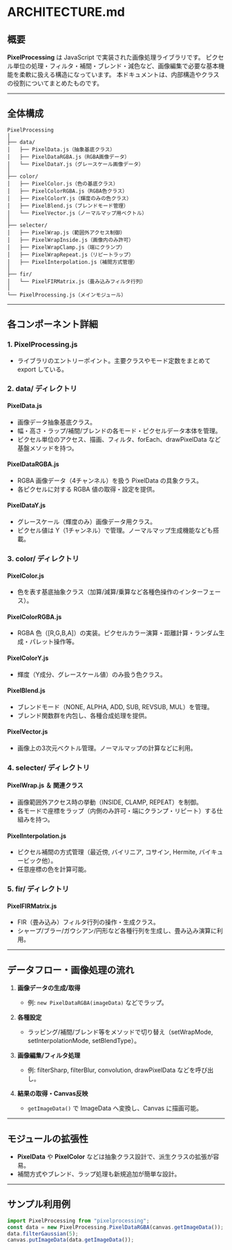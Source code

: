 # ARCHITECTURE.md

## 概要

**PixelProcessing** は JavaScript で実装された画像処理ライブラリです。
ピクセル単位の処理・フィルタ・補間・ブレンド・減色など、画像編集で必要な基本機能を柔軟に扱える構造になっています。
本ドキュメントは、内部構造やクラスの役割についてまとめたものです。

---

## 全体構成

```
PixelProcessing
│
├── data/
│   ├── PixelData.js（抽象基底クラス）
│   ├── PixelDataRGBA.js（RGBA画像データ）
│   └── PixelDataY.js（グレースケール画像データ）
│
├── color/
│   ├── PixelColor.js（色の基底クラス）
│   ├── PixelColorRGBA.js（RGBA色クラス）
│   ├── PixelColorY.js（輝度のみの色クラス）
│   ├── PixelBlend.js（ブレンドモード管理）
│   └── PixelVector.js（ノーマルマップ用ベクトル）
│
├── selecter/
│   ├── PixelWrap.js（範囲外アクセス制御）
│   ├── PixelWrapInside.js（画像内のみ許可）
│   ├── PixelWrapClamp.js（端にクランプ）
│   ├── PixelWrapRepeat.js（リピートラップ）
│   ├── PixelInterpolation.js（補間方式管理）
│
├── fir/
│   └── PixelFIRMatrix.js（畳み込みフィルタ行列）
│
└── PixelProcessing.js（メインモジュール）
```

---

## 各コンポーネント詳細

### 1. PixelProcessing.js

* ライブラリのエントリーポイント。主要クラスやモード定数をまとめて export している。

### 2. data/ ディレクトリ

#### PixelData.js

* 画像データ抽象基底クラス。
* 幅・高さ・ラップ/補間/ブレンドの各モード・ピクセルデータ本体を管理。
* ピクセル単位のアクセス、描画、フィルタ、forEach、drawPixelData など基盤メソッドを持つ。

#### PixelDataRGBA.js

* RGBA 画像データ（4チャンネル）を扱う PixelData の具象クラス。
* 各ピクセルに対する RGBA 値の取得・設定を提供。

#### PixelDataY.js

* グレースケール（輝度のみ）画像データ用クラス。
* ピクセル値は Y（1チャンネル）で管理。ノーマルマップ生成機能なども搭載。

### 3. color/ ディレクトリ

#### PixelColor.js

* 色を表す基底抽象クラス（加算/減算/乗算など各種色操作のインターフェース）。

#### PixelColorRGBA.js

* RGBA 色（\[R,G,B,A]）の実装。ピクセルカラー演算・距離計算・ランダム生成・パレット操作等。

#### PixelColorY.js

* 輝度（Y成分、グレースケール値）のみ扱う色クラス。

#### PixelBlend.js

* ブレンドモード（NONE, ALPHA, ADD, SUB, REVSUB, MUL）を管理。
* ブレンド関数群を内包し、各種合成処理を提供。

#### PixelVector.js

* 画像上の3次元ベクトル管理。ノーマルマップの計算などに利用。

### 4. selecter/ ディレクトリ

#### PixelWrap.js ＆ 関連クラス

* 画像範囲外アクセス時の挙動（INSIDE, CLAMP, REPEAT）を制御。
* 各モードで座標をラップ（内側のみ許可・端にクランプ・リピート）する仕組みを持つ。

#### PixelInterpolation.js

* ピクセル補間の方式管理（最近傍, バイリニア, コサイン, Hermite, バイキュービック他）。
* 任意座標の色を計算可能。

### 5. fir/ ディレクトリ

#### PixelFIRMatrix.js

* FIR（畳み込み）フィルタ行列の操作・生成クラス。
* シャープ/ブラー/ガウシアン/円形など各種行列を生成し、畳み込み演算に利用。

---

## データフロー・画像処理の流れ

1. **画像データの生成/取得**

   * 例: `new PixelDataRGBA(imageData)` などでラップ。
2. **各種設定**

   * ラッピング/補間/ブレンド等をメソッドで切り替え（setWrapMode, setInterpolationMode, setBlendType）。
3. **画像編集/フィルタ処理**

   * 例: filterSharp, filterBlur, convolution, drawPixelData などを呼び出し。
4. **結果の取得・Canvas反映**

   * `getImageData()` で ImageData へ変換し、Canvas に描画可能。

---

## モジュールの拡張性

* **PixelData** や **PixelColor** などは抽象クラス設計で、派生クラスの拡張が容易。
* 補間方式やブレンド、ラップ処理も新規追加が簡単な設計。

---

## サンプル利用例

```js
import PixelProcessing from "pixelprocessing";
const data = new PixelProcessing.PixelDataRGBA(canvas.getImageData());
data.filterGaussian(5);
canvas.putImageData(data.getImageData());
```
